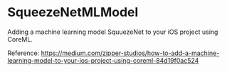 # SqueezeNetMLModel

Adding  a machine learning model SquuezeNet to your iOS project using CoreML. 

Reference: https://medium.com/zipper-studios/how-to-add-a-machine-learning-model-to-your-ios-project-using-coreml-84d19f0ac524
